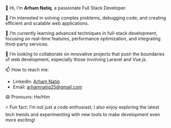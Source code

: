👋 Hi, I’m **Arham Natiq**, a passionate  Full Stack Developer.

👀 I’m interested in solving complex problems, debugging code, and creating efficient and scalable web applications.

🌱 I’m currently learning advanced techniques in full-stack development, focusing on real-time features, performance optimization, and integrating third-party services.

💞️ I’m looking to collaborate on innovative projects that push the boundaries of web development, especially those involving Laravel and Vue.js.

📫 How to reach me: 
- LinkedIn: [Arham Natiq](https://www.linkedin.com/in/arham-natiq25/)
- Email: arhamnatiq25@gmail.com
  

😄 Pronouns: He/Him

⚡ Fun fact: I’m not just a code enthusiast; I also enjoy exploring the latest tech trends and experimenting with new tools to make development even more exciting!

<!---
arham-natiq25/arham-natiq25 is a ✨ special ✨ repository because its `README.md` (this file) appears on your GitHub profile.
You can click the Preview link to take a look at your changes.
--->
